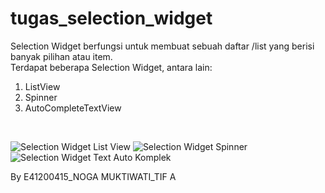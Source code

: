 # tugas_selection_widget
Selection Widget berfungsi untuk membuat sebuah daftar /list yang berisi banyak pilihan atau item.<br>
Terdapat beberapa Selection Widget, antara lain:
1. ListView
2. Spinner
3. AutoCompleteTextView
<br>


![Selection Widget List View](https://user-images.githubusercontent.com/80508180/136190645-1865f701-a444-4962-b72d-d0c67adf66fd.jpeg)
![Selection Widget Spinner](https://user-images.githubusercontent.com/80508180/136190677-53610a88-176d-415f-9a96-e9617024200f.jpeg)
![Selection Widget Text Auto Komplek](https://user-images.githubusercontent.com/80508180/136190987-97bb155b-0aa7-4c50-81cb-9e8abb4f27b2.jpeg)

By E41200415_NOGA MUKTIWATI_TIF A
